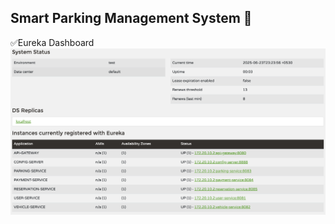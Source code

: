 ## **Smart Parking Management System 🚗**

✅Eureka Dashboard
![Eureka Dashboard](./docs/screenshots/eureka_dashboard.png)
